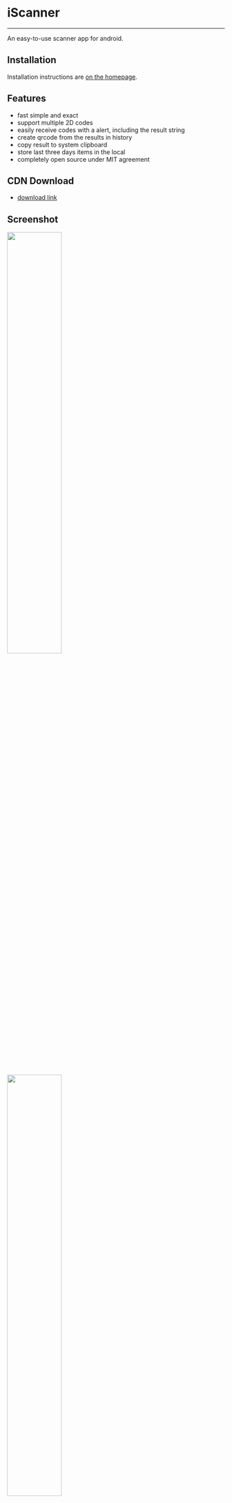 # iScanner

---

An easy-to-use scanner app for android.

## Installation

Installation instructions are [on the homepage](//iscanner.github.io/).

## Features

- fast simple and exact
- support multiple 2D codes
- easily receive codes with a alert, including the result string
- create qrcode from the results in history
- copy result to system clipboard
- store last three days items in the local
- completely open source under MIT agreement

## CDN Download

- [download link](//npmcdn.com/iscanner_android@latest/app/build/outputs/apk/debug/app-debug.apk)

## Screenshot

<img src="https://raw.githubusercontent.com/iscanner/iscanner_android/master/screenshot/launch.png" width="50%"/>
<img src="https://raw.githubusercontent.com/iscanner/iscanner_android/master/screenshot/scan.png" width="50%"/>
<img src="https://raw.githubusercontent.com/iscanner/iscanner_android/master/screenshot/history.png" width="50%"/>
<img src="https://raw.githubusercontent.com/iscanner/iscanner_android/master/screenshot/copy.png" width="50%"/>
<img src="https://raw.githubusercontent.com/iscanner/iscanner_android/master/screenshot/create.png" width="50%"/>

Thanks to:

- [zxing](//github.com/zxing/zxing)
- [iscanner_ios](//github.com/iscanner/iscanner_ios)

## License

The MIT License (MIT)
